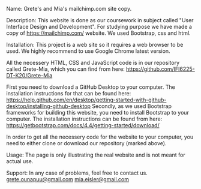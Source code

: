 Name:
Grete's and Mia's mailchimp.com site copy.

Description:
This website is done as our coursework in subject called "User Interface Design and Development". For studying purpose we have made a copy of https://mailchimp.com/ website. We used Bootstrap, css and html.

Installation:
This project is a web site so it requires a web browser to be used. We highly recommend to use Google Chrome latest version.

All the necessery HTML, CSS and JavaScript code is in our repository called Grete-Mia, which you can find from here: https://github.com/IFI6225-DT-K20/Grete-Mia

First you need to download a GitHub Desktop to your computer. The installation instructions for that can be found here: https://help.github.com/en/desktop/getting-started-with-github-desktop/installing-github-desktop
Secondly, as we used Bootstrap frameworks for building this website, you need to install Bootstrap to your computer. The installation instructions can be found from here: https://getbootstrap.com/docs/4.4/getting-started/download/

In order to get all the necessery code for the website to your computer, you need to either clone or download our repository (marked above).


Usage:
The page is only illustrating the real website and is not meant for actual use.

Support:
In any case of problems, feel free to contact us.
grete.ounapuu@gmail.com
mia.eisler@gmail.com
